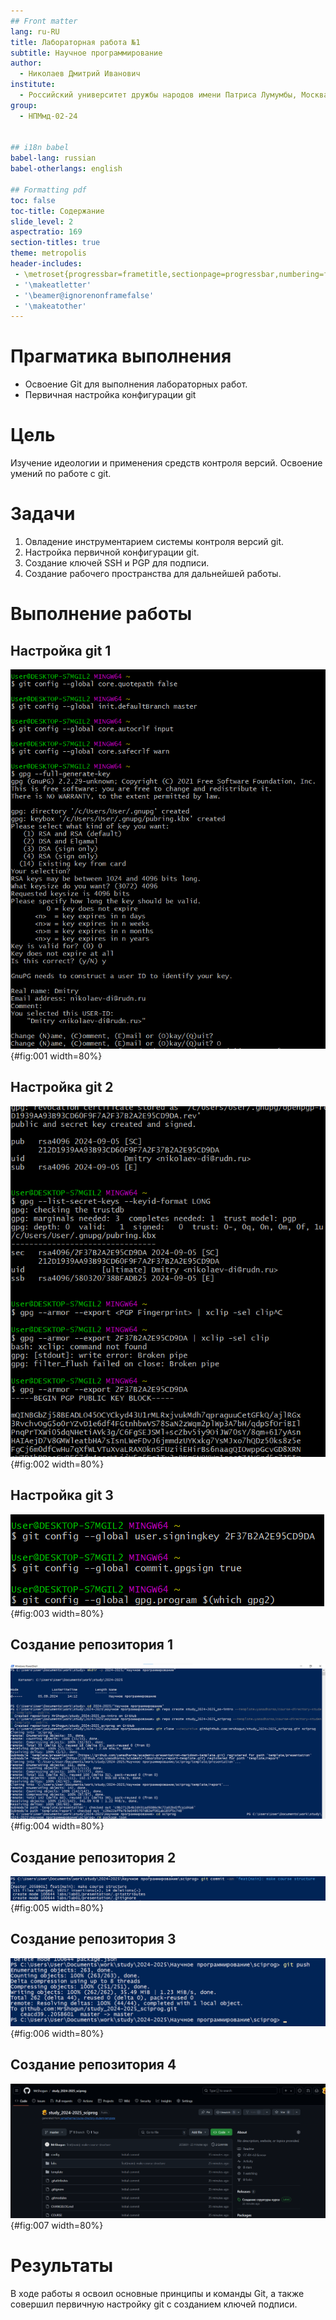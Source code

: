 ```yaml
---
## Front matter
lang: ru-RU
title: Лабораторная работа №1
subtitle: Научное программирование
author:
  - Николаев Дмитрий Иванович
institute:
  - Российский университет дружбы народов имени Патриса Лумумбы, Москва, Россия
group:
  - НПМмд-02-24


## i18n babel
babel-lang: russian
babel-otherlangs: english

## Formatting pdf
toc: false
toc-title: Содержание
slide_level: 2
aspectratio: 169
section-titles: true
theme: metropolis
header-includes:
 - \metroset{progressbar=frametitle,sectionpage=progressbar,numbering=fraction}
 - '\makeatletter'
 - '\beamer@ignorenonframefalse'
 - '\makeatother'
---
```


# Прагматика выполнения

- Освоение Git для выполнения лабораторных работ.
- Первичная настройка конфигурации git
 
# Цель

Изучение идеологии и применения средств контроля версий. Освоение умений по работе с git.

# Задачи

1. Овладение инструментарием системы контроля версий git.
2. Настройка первичной конфигурации git.
3. Создание ключей SSH и PGP для подписи.
4. Создание рабочего пространства для дальнейшей работы.

# Выполнение работы

## Настройка git 1

![Настройка конфигурации git](image/1.png){#fig:001 width=80%}

## Настройка git 2

![Создание PGP ключа](image/2.png){#fig:002 width=80%}

## Настройка git 3

![Настройка подписи git](image/3.png){#fig:003 width=80%}

## Создание репозитория 1

![Создание репозитория курса на основе шаблона 1](image/4.png){#fig:004 width=80%}

## Создание репозитория 2

![Создание репозитория курса на основе шаблона 2](image/5.png){#fig:005 width=80%}

## Создание репозитория 3

![Создание репозитория курса на основе шаблона 3](image/6.png){#fig:006 width=80%}

## Создание репозитория 4

![Репозиторий на сайте GitHub](image/7.png){#fig:007 width=80%}

# Результаты

В ходе работы я освоил основные принципы и команды Git, а также совершил первичную настройку git с созданием ключей подписи.
